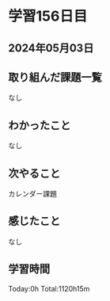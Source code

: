 # 学習156日目
## 2024年05月03日
## 取り組んだ課題一覧
なし
## わかったこと
なし
## 次やること
カレンダー課題
## 感じたこと
なし
## 学習時間
Today:0h Total:1120h15m
